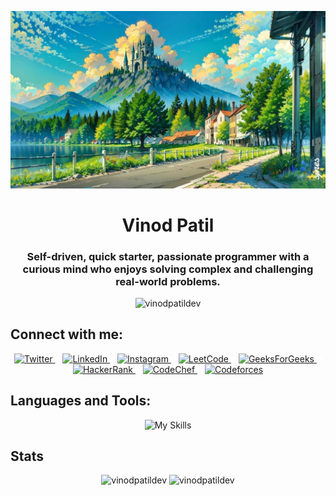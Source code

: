 [![MasterHead](https://raw.githubusercontent.com/vinodpatildev/vinodpatildev/main/vinodpatildev.back.jpeg)](https://github.com/vinodpatildev/vinodpatildev)

<h1 align="center">Vinod Patil</h1>
<h3 align="center">Self-driven, quick starter, passionate programmer with a curious mind who enjoys solving complex and challenging real-world problems.</h3>

<div align="center">
  <img src="https://github-profile-trophy.vercel.app/?username=vinodpatildev&theme=oldie&row=1&column=8" alt="vinodpatildev" />
</div>

## Connect with me:
<div align="center">
    <div>
        <a href="https://twitter.com/vinodpatildev">
            <img src="https://skillicons.dev/icons?i=twitter" alt="Twitter" height="45" />
        </a>
        <img src="data:image/png;base64,iVBORw0KGgoAAAANSUhEUgAAAAEAAAABCAQAAAC1HAwCAAAAC0lEQVR42mP8/x8AAwMCAO+ip1sAAAAASUVORK5CYII" width="8" />
        <a href="https://linkedin.com/in/vinodpatildev">
            <img src="https://skillicons.dev/icons?i=linkedin" alt="LinkedIn" height="45"/>
        </a>
        <img src="data:image/png;base64,iVBORw0KGgoAAAANSUhEUgAAAAEAAAABCAQAAAC1HAwCAAAAC0lEQVR42mP8/x8AAwMCAO+ip1sAAAAASUVORK5CYII" width="8" />
        <a href="https://instagram.com/vinodpatildev">
            <img src="https://skillicons.dev/icons?i=instagram" alt="Instagram" height="45"/>
        </a>
        <img src="data:image/png;base64,iVBORw0KGgoAAAANSUhEUgAAAAEAAAABCAQAAAC1HAwCAAAAC0lEQVR42mP8/x8AAwMCAO+ip1sAAAAASUVORK5CYII" width="8" />
        <a href="https://www.leetcode.com/vinodpatildev">
            <img src="https://raw.githubusercontent.com/rahuldkjain/github-profile-readme-generator/master/src/images/icons/Social/leet-code.svg" alt="LeetCode" height="45"/>
        </a>
        <img src="data:image/png;base64,iVBORw0KGgoAAAANSUhEUgAAAAEAAAABCAQAAAC1HAwCAAAAC0lEQVR42mP8/x8AAwMCAO+ip1sAAAAASUVORK5CYII" width="8" />
        <a href="https://auth.geeksforgeeks.org/user/vinodpatildev">
            <img src="https://raw.githubusercontent.com/rahuldkjain/github-profile-readme-generator/master/src/images/icons/Social/geeks-for-geeks.svg" alt="GeeksForGeeks" height="45" width="55"/>
        </a>
        <img src="data:image/png;base64,iVBORw0KGgoAAAANSUhEUgAAAAEAAAABCAQAAAC1HAwCAAAAC0lEQVR42mP8/x8AAwMCAO+ip1sAAAAASUVORK5CYII" width="8" />
        <a href="https://www.hackerrank.com/vinodpatildev">
            <img src="https://raw.githubusercontent.com/rahuldkjain/github-profile-readme-generator/master/src/images/icons/Social/hackerrank.svg" alt="HackerRank" height="45"/>
        </a>
        <img src="data:image/png;base64,iVBORw0KGgoAAAANSUhEUgAAAAEAAAABCAQAAAC1HAwCAAAAC0lEQVR42mP8/x8AAwMCAO+ip1sAAAAASUVORK5CYII" width="8" />
        <a href="https://www.codechef.com/users/vinodpatildev">
            <img src="https://cdn.jsdelivr.net/npm/simple-icons@3.1.0/icons/codechef.svg" alt="CodeChef" height="45"/>
        </a>
        <img src="data:image/png;base64,iVBORw0KGgoAAAANSUhEUgAAAAEAAAABCAQAAAC1HAwCAAAAC0lEQVR42mP8/x8AAwMCAO+ip1sAAAAASUVORK5CYII" width="8" />
        <a href="https://codeforces.com/profile/vinodpatildev">
            <img src="https://raw.githubusercontent.com/rahuldkjain/github-profile-readme-generator/master/src/images/icons/Social/codeforces.svg" alt="Codeforces" height="45"/>
        </a>
    </div>
</div>

## Languages and Tools:
<div align="center">
    <img src="https://skillicons.dev/icons?i=cpp,java,kotlin,js,ts,androidstudio,aws,gcp,figma,firebase,git,github,mongodb,nodejs,postman" alt="My Skills">
</div>

## Stats
<div align="center">
<!--     <img src="https://github-readme-stats.vercel.app/api/top-langs?username=vinodpatildev&show_icons=true&theme=dark&locale=en&count_private=true&layout=donut" alt="vinodpatildev"/> -->
    <img src="https://github-readme-stats.vercel.app/api?username=vinodpatildev&show_icons=true&theme=dark&locale=en&count_private=true&card_width=350" alt="vinodpatildev" />
    <img src="https://github-readme-streak-stats.herokuapp.com/?user=vinodpatildev&theme=dark&card_width=390" alt="vinodpatildev" />
</div>

